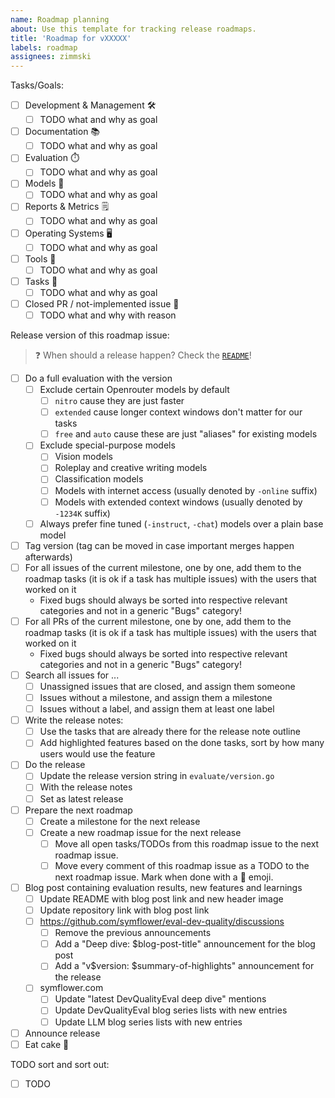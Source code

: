 ```yaml
---
name: Roadmap planning
about: Use this template for tracking release roadmaps.
title: 'Roadmap for vXXXXX'
labels: roadmap
assignees: zimmski
---
```


Tasks/Goals:

-   [ ] Development & Management 🛠️
    -   [ ] TODO what and why as goal
-   [ ] Documentation 📚
    -   [ ] TODO what and why as goal
-   [ ] Evaluation ⏱️
    -   [ ] TODO what and why as goal
-   [ ] Models 🤖
    -   [ ] TODO what and why as goal
-   [ ] Reports & Metrics 🗒️
    -   [ ] TODO what and why as goal
-   [ ] Operating Systems 🖥️
    -   [ ] TODO what and why as goal
-   [ ] Tools 🧰
    -   [ ] TODO what and why as goal
-   [ ] Tasks 🔢
    -   [ ] TODO what and why as goal
-   [ ] Closed PR / not-implemented issue 🚫
    -   [ ] TODO what and why with reason

Release version of this roadmap issue:

> ❓ When should a release happen? Check the [`README`](../../README.md#when-and-how-to-release)!

-   [ ] Do a full evaluation with the version
    -   [ ] Exclude certain Openrouter models by default
        -   [ ] `nitro` cause they are just faster
        -   [ ] `extended` cause longer context windows don't matter for our tasks
        -   [ ] `free` and `auto` cause these are just "aliases" for existing models
    -   [ ] Exclude special-purpose models
        -   [ ] Vision models
        -   [ ] Roleplay and creative writing models
        -   [ ] Classification models
        -   [ ] Models with internet access (usually denoted by `-online` suffix)
        -   [ ] Models with extended context windows (usually denoted by `-1234K` suffix)
    -   [ ] Always prefer fine tuned (`-instruct`, `-chat`) models over a plain base model
-   [ ] Tag version (tag can be moved in case important merges happen afterwards)
-   [ ] For all issues of the current milestone, one by one, add them to the roadmap tasks (it is ok if a task has multiple issues) with the users that worked on it
    -   Fixed bugs should always be sorted into respective relevant categories and not in a generic "Bugs" category!
-   [ ] For all PRs of the current milestone, one by one, add them to the roadmap tasks (it is ok if a task has multiple issues) with the users that worked on it
    -   Fixed bugs should always be sorted into respective relevant categories and not in a generic "Bugs" category!
-   [ ] Search all issues for ...
    -   [ ] Unassigned issues that are closed, and assign them someone
    -   [ ] Issues without a milestone, and assign them a milestone
    -   [ ] Issues without a label, and assign them at least one label
-   [ ] Write the release notes:
    -   [ ] Use the tasks that are already there for the release note outline
    -   [ ] Add highlighted features based on the done tasks, sort by how many users would use the feature
-   [ ] Do the release
    -   [ ] Update the release version string in `evaluate/version.go`
    -   [ ] With the release notes
    -   [ ] Set as latest release
-   [ ] Prepare the next roadmap
    -   [ ] Create a milestone for the next release
    -   [ ] Create a new roadmap issue for the next release
        -   [ ] Move all open tasks/TODOs from this roadmap issue to the next roadmap issue.
        -   [ ] Move every comment of this roadmap issue as a TODO to the next roadmap issue. Mark when done with a :rocket: emoji.
-   [ ] Blog post containing evaluation results, new features and learnings
    -   [ ] Update README with blog post link and new header image
    -   [ ] Update repository link with blog post link
    -   [ ] https://github.com/symflower/eval-dev-quality/discussions
        -   [ ] Remove the previous announcements
        -   [ ] Add a "Deep dive: $blog-post-title" announcement for the blog post
        -   [ ] Add a "v$version: $summary-of-highlights" announcement for the release
    -   [ ] symflower.com
        -   [ ] Update "latest DevQualityEval deep dive" mentions
        -   [ ] Update DevQualityEval blog series lists with new entries
        -   [ ] Update LLM blog series lists with new entries
-   [ ] Announce release
-   [ ] Eat cake 🎂

TODO sort and sort out:

-   [ ] TODO
